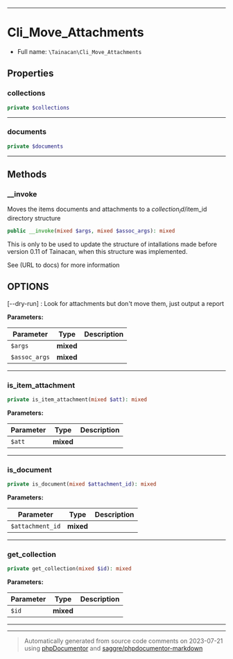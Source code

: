 ***

# Cli_Move_Attachments





* Full name: `\Tainacan\Cli_Move_Attachments`



## Properties


### collections



```php
private $collections
```






***

### documents



```php
private $documents
```






***

## Methods


### __invoke

Moves the items documents and attachments to a $collection_id/$item_id directory structure

```php
public __invoke(mixed $args, mixed $assoc_args): mixed
```

This is only to be used to update the structure of intallations made before version 0.11 of Tainacan, when
this structure was implemented.

See (URL to docs) for more information

## OPTIONS

[--dry-run]
: Look for attachments but don't move them, just output a report






**Parameters:**

| Parameter | Type | Description |
|-----------|------|-------------|
| `$args` | **mixed** |  |
| `$assoc_args` | **mixed** |  |




***

### is_item_attachment



```php
private is_item_attachment(mixed $att): mixed
```








**Parameters:**

| Parameter | Type | Description |
|-----------|------|-------------|
| `$att` | **mixed** |  |




***

### is_document



```php
private is_document(mixed $attachment_id): mixed
```








**Parameters:**

| Parameter | Type | Description |
|-----------|------|-------------|
| `$attachment_id` | **mixed** |  |




***

### get_collection



```php
private get_collection(mixed $id): mixed
```








**Parameters:**

| Parameter | Type | Description |
|-----------|------|-------------|
| `$id` | **mixed** |  |




***


***
> Automatically generated from source code comments on 2023-07-21 using [phpDocumentor](http://www.phpdoc.org/) and [saggre/phpdocumentor-markdown](https://github.com/Saggre/phpDocumentor-markdown)
